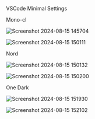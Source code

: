 VSCode Minimal Settings

Mono-cl

![Screenshot 2024-08-15 145704](https://github.com/user-attachments/assets/52822788-ce4f-4061-a7ca-befc9f7eac6d)

![Screenshot 2024-08-15 150111](https://github.com/user-attachments/assets/86f47582-ed0b-4ac7-bee4-b3df1b3beec6)



Nord

![Screenshot 2024-08-15 150132](https://github.com/user-attachments/assets/e2ab694a-730a-45cb-b39d-164de2b6571f)

![Screenshot 2024-08-15 150200](https://github.com/user-attachments/assets/b6cc16dd-647d-4332-981d-4bf3a6be71ba)



One Dark

![Screenshot 2024-08-15 151930](https://github.com/user-attachments/assets/a7fd1389-79dc-4cea-bfa2-210fb47e6eb1)

![Screenshot 2024-08-15 152102](https://github.com/user-attachments/assets/86c59d9a-64f8-4a39-acfe-1dca9cec8ba9)
